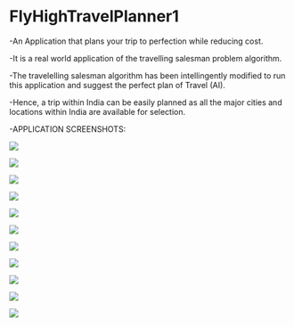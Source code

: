 # FlyHighTravelPlanner1
-An Application that plans your trip to perfection while reducing cost.

-It is a real world application of the travelling salesman problem algorithm.

-The travelelling salesman algorithm has been intellingently modified to run this application and suggest the perfect plan of Travel (AI).

-Hence, a trip within India can be easily planned as all the major cities and locations within India are available for selection.



-APPLICATION SCREENSHOTS:

![](src/Screenshots/Screenshot%20(92).png)

![](src/Screenshots/Screenshot%20(93).png)

![](src/Screenshots/Screenshot%20(94).png)

![](src/Screenshots/Screenshot%20(95).png)

![](src/Screenshots/Screenshot%20(96).png)

![](src/Screenshots/Screenshot%20(97).png)

![](src/Screenshots/Screenshot%20(98).png)

![](src/Screenshots/Screenshot%20(99).png)

![](src/Screenshots/Screenshot%20(100).png)

![](src/Screenshots/Screenshot%20(101).png)

![](src/Screenshots/Screenshot%20(102).png)


